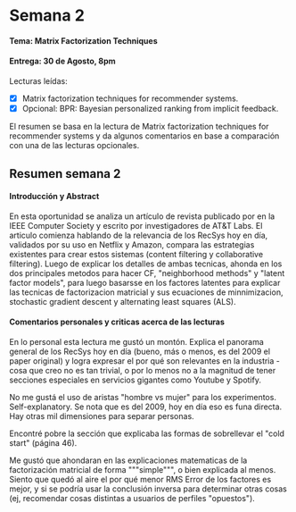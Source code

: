 # Semana 2

#### Tema: Matrix Factorization Techniques
#### Entrega: 30 de Agosto, 8pm
Lecturas leídas:
- [x] Matrix factorization techniques for recommender systems.
- [x] Opcional: BPR: Bayesian personalized ranking from implicit feedback.

El resumen se basa en la lectura de Matrix factorization techniques for recommender systems y da algunos comentarios en base a comparación con una de las lecturas opcionales.

## Resumen semana 2

#### Introducción y Abstract

En esta oportunidad se analiza un artículo de revista publicado por en la IEEE Computer Society y escrito por investigadores de AT&T Labs. El articulo comienza hablando de la relevancia de los RecSys hoy en día, validados por su uso en Netflix y Amazon, compara las estrategias existentes para crear estos sistemas (content filtering y collaborative filtering). Luego de explicar los detalles de ambas tecnicas, ahonda en los dos principales metodos para hacer CF, "neighborhood methods" y "latent factor models", para luego basarsse en los factores latentes para explicar las tecnicas de factorizacion matricial y sus ecuaciones de minnimizacion, stochastic gradient descent y alternating least squares (ALS).

#### Comentarios personales y criticas acerca de las lecturas


En lo personal esta lectura me gustó un montón. Explica el panorama general de los RecSys hoy en día (bueno, más o menos, es del 2009 el paper original) y logra expresar el por qué son relevantes en la industria - cosa que creo no es tan trivial, o por lo menos no a la magnitud de tener secciones especiales en servicios gigantes como Youtube y Spotify.

No me gustá el uso de aristas "hombre vs mujer" para los experimentos. Self-explanatory. Se nota que es del 2009, hoy en día eso es funa directa. Hay otras mil dimensiones para separar personas.

Encontré pobre la sección que explicaba las formas de sobrellevar el "cold start" (página 46).

Me gustó que ahondaran en las explicaciones matematicas de la factorización matricial de forma """simple""", o bien explicada al menos. Siento que quedó al aire el por qué menor RMS Error de los factores es mejor, y si se podría usar la conclusión inversa para determinar otras cosas (ej, recomendar cosas distintas a usuarios de perfiles "opuestos").
